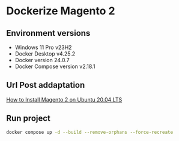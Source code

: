 # Dockerize Magento 2

## Environment versions

- Windows 11 Pro v23H2
- Docker Desktop v4.25.2
- Docker version 24.0.7
- Docker Compose version v2.18.1

## Url Post addaptation

[How to Install Magento 2 on Ubuntu 20.04 LTS](https://allthings.how/how-to-install-magento-2-on-ubuntu-20-04-lts/)

## Run project

```bash
docker compose up -d --build --remove-orphans --force-recreate
```
